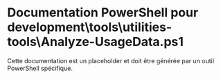# Documentation PowerShell pour development\tools\utilities-tools\Analyze-UsageData.ps1

Cette documentation est un placeholder et doit être générée par un outil PowerShell spécifique.
